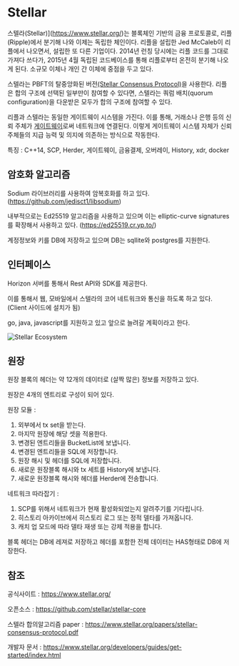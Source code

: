 # Stellar

스텔라(Stellar)](https://www.stellar.org/)는 블록체인 기반의 금융 프로토콜로, 리플(Ripple)에서 분기해 나와 이제는 독립한 체인이다. 리플을 설립한 Jed McCaleb이 리플에서 나오면서, 설립한 또 다른 기업이다. 2014년 런칭 당시에는 리플 코드를 그대로 가져다 쓰다가, 2015년 4월 독립된 코드베이스를 통해 리플로부터 온전히 분기해 나오게 된다. 소규모 이체나 개인 간 이체에 중점을 두고 있다.

스텔라는 PBFT의 탈중앙화된 버전[(Stellar Consensus Protocol)](https://www.stellar.org/papers/stellar-consensus-protocol.pdf)을 사용한다. 리플은 합의 구조에 선택된 일부만이 참여할 수 있다면, 스텔라는 쿼럼 배치(quorum configuration)을 다운받은 모두가 합의 구조에 참여할 수 있다.

리플과 스텔라는 동일한 게이트웨이 시스템을 가진다. 이를 통해, 거래소나 은행 등의 신뢰 주체가 [게이트웨이](https://ripple.com/build/gateway-guide/)로써 네트워크에 연결된다. 이렇게 게이트웨이 시스템 자체가 신뢰 주체들의 지급 능력 및 의지에 의존하는 방식으로 작동한다.

특징 :  C++14, SCP, Herder, 게이트웨이, 금융결제, 오버레이, History, xdr, docker



 

## 암호화 알고리즘

Sodium 라이브러리를 사용하여 암복호화를 하고 있다. (<https://github.com/jedisct1/libsodium>)

내부적으로는 Ed25519 알고리즘을 사용하고 있으며 이는 elliptic-curve signatures를 확장해서 사용하고 있다.
(<https://ed25519.cr.yp.to/>)

계정정보와 키를 DB에 저장하고 있으며 DB는 sqllite와 postgres를 지원한다.





## 인터페이스

Horizon 서버를 통해서 Rest API와 SDK를 제공한다.

이를 통해서 웹, 모바일에서 스텔라의 코어 네트워크와 통신을 하도록 하고 있다. (Client 사이드에 설치가 됨)

go, java, javascript를 지원하고 있고 앞으로 늘려갈 계획이라고 한다.

![Stellar Ecosystem](https://www.stellar.org/wp-content/uploads/2016/06/Stellar-Ecosystem-v031.png)

 



## 원장

원장 블록의 헤더는 약 12개의 데이터로 (살짝 많은) 정보를 저장하고 있다.

원장은 4개의 엔트리로 구성이 되어 있다.

 

원장 모듈 :     
1) 외부에서 tx set을 받는다.
2) 마지막 원장에 해당 셋을 적용한다.
3) 변경된 엔트리들을 BucketList에 보냅니다.
4) 변경된 엔트리들을 SQL에 저장합니다.
5) 원장 해시 및 헤더를 SQL에 저장합니다.
6) 새로운 원장블록 해시와 tx 세트를 History에 보냅니다.
7) 새로운 원장블록 해시와 헤더를 Herder에 전송합니다.


네트워크 따라잡기 :
1) SCP를 위해서 네트워크가 현재 활성화되었는지 알려주기를 기다립니다.     
2) 히스토리 아카이브에서 히스토리 로그 또는 정적 델타를 가져옵니다.     
3) 캐치 업 모드에 따라 델타 재생 또는 강제 적용을 합니다.

 

블록 헤더는 DB에 레져로 저장하고 헤더를 포함한 전체 데이터는 HAS형태로 DB에 저장한다.





## 참조

공식사이트 : <https://www.stellar.org/>

오픈소스 : <https://github.com/stellar/stellar-core>

스텔라 합의알고리즘 paper : <https://www.stellar.org/papers/stellar-consensus-protocol.pdf>

개발자 문서 : <https://www.stellar.org/developers/guides/get-started/index.html>